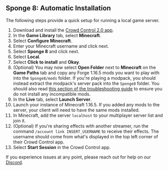 ## Sponge 8: Automatic Installation

The following steps provide a quick setup for running a local game server.

1. Download and install the [Crowd Control 2.0 app](https://beta.crowdcontrol.live/).
2. In the **Game Library** tab, select **Minecraft**.
3. Select **Configure Minecraft**.
4. Enter your Minecraft username and click next.
5. Select **Sponge 8** and click next.
6. Select **Local**.
7. Select **Click to install** and **Okay**.
8. (Optional) You may now select **Open Folder** next to **Minecraft** on the **Game Paths** tab and
   copy any Forge 1.16.5 mods you want to play with into the `Sponge8/mods` folder. If you're
   playing a modpack, you should instead extract the modpack's server pack into the `Sponge8`
   folder. You should also read
   [this section of the troubleshooting guide](sponge_8_troubleshooting.md#incompatible-mods)
   to ensure you do not install any incompatible mods.
9. In the **Live** tab, select **Launch Server**.
10. Launch your instance of Minecraft 1.16.5. If you added any mods to the server, your client will
    need to have the same mods installed.
11. In Minecraft, add the server `localhost` to your multiplayer server list and join it.
12. (Optional) If you're sharing effects with another streamer, run the command
    `/account link INSERT_USERNAME` to receive their effects. The username should come from what's
    displayed in the top left corner of their Crowd Control app.
13. Select **Start Session** in the Crowd Control app.

If you experience issues at any point, please reach out for help on our
[Discord](https://discord.gg/warpworld).
